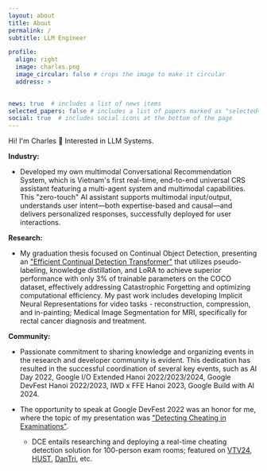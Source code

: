 ```yaml
---
layout: about
title: About
permalink: /
subtitle: LLM Engineer

profile:
  align: right
  image: charles.png
  image_circular: false # crops the image to make it circular
  address: >
   

news: true  # includes a list of news items
selected_papers: false # includes a list of papers marked as "selected={true}"
social: true  # includes social icons at the bottom of the page
---
```

Hi! I'm Charles 🤗 Interested in LLM Systems.

**Industry:**

* Developed my own multimodal Conversational Recommendation System, which is Vietnam's first real-time, end-to-end universal CRS assistant featuring a multi-agent system and multimodal capabilities. This "zero-touch" AI assistant supports multimodal input/output, understands user intent—both expertise-based and causal—and delivers personalized responses, successfully deployed for user interactions.

**Research:**

* My graduation thesis focused on Continual Object Detection, presenting an ["Efficient Continual Detection Transformer"](https://www.linkedin.com/feed/update/urn:li:activity:7209885129920368640/) that utilizes pseudo-labeling, knowledge distillation, and LoRA to achieve superior performance with only 3% of trainable parameters on the COCO dataset, effectively addressing Catastrophic Forgetting and optimizing computational efficiency. My past work includes developing Implicit Neural Representations for video tasks - reconstruction, compression, and in-painting; Medical Image Segmentation for MRI, specifically for rectal cancer diagnosis and treatment.

**Community:**

* Passionate commitment to sharing knowledge and organizing events in the research and developer community is evident. This dedication has resulted in the successful coordination of several key events, such as AI Day 2022, Google I/O Extended Hanoi 2022/2023/2024, Google DevFest Hanoi 2022/2023, IWD x FFE Hanoi 2023, Google Build with AI 2024.
  
* The opportunity to speak at Google DevFest 2022 was an honor for me, where the topic of my presentation was ["Detecting Cheating in Examinations"](https://www.facebook.com/GDGhanoi/photos/a.295913770557546/2473122272836674/).
  * DCE entails researching and deploying a real-time cheating detection solution for 100-person exam rooms; featured on [VTV24](https://www.facebook.com/tintucvtv24/videos/772744667380774), [HUST](https://hust.edu.vn/vi/news/tin-tuc-su-kien/phan-mem-chong-gian-lan-thi-cu-duoc-nhom-sinh-vien-thu-nghiem-thanh-cong-648900.html), [DanTri](https://dantri.com.vn/giao-duc/phan-mem-chong-gian-lan-thi-cu-duoc-nhom-sinh-vien-thu-nghiem-thanh-cong-20220906211003512.htm), etc.
